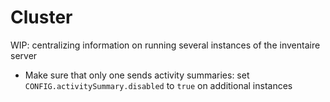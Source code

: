 # Cluster

WIP: centralizing information on running several instances of the inventaire server

* Make sure that only one sends activity summaries: set `CONFIG.activitySummary.disabled` to `true` on additional instances
